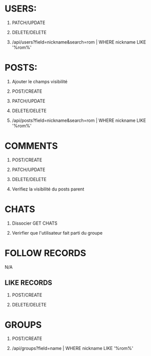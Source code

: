 # USERS:

1. PATCH/UPDATE

1. DELETE/DELETE

1. /api/users?field=nickname&search=rom | WHERE nickname LIKE '%rom%'

# POSTS:

1. Ajouter le champs visibilité

1. POST/CREATE

1. PATCH/UPDATE

1. DELETE/DELETE

1. /api/posts?field=nickname&search=rom | WHERE nickname LIKE '%rom%'

# COMMENTS

1. POST/CREATE

1. PATCH/UPDATE

1. DELETE/DELETE

1. Verifiez la visibilité du posts parent

# CHATS

1. Dissocier GET CHATS

1. Verirfier que l'utilisateur fait parti du groupe

# FOLLOW RECORDS

N/A

## LIKE RECORDS

1. POST/CREATE

2. DELETE/DELETE

# GROUPS

1. POST/CREATE

1. /api/groups?field=name | WHERE nickname LIKE '%rom%'

